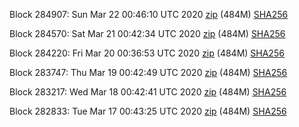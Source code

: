 Block 284907: Sun Mar 22 00:46:10 UTC 2020 [zip](https://dash-bootstrap.ams3.digitaloceanspaces.com/testnet/2020-03-22/bootstrap.dat.zip) (484M) [SHA256](https://dash-bootstrap.ams3.digitaloceanspaces.com/testnet/2020-03-22/sha256.txt)

Block 284570: Sat Mar 21 00:42:34 UTC 2020 [zip](https://dash-bootstrap.ams3.digitaloceanspaces.com/testnet/2020-03-21/bootstrap.dat.zip) (484M) [SHA256](https://dash-bootstrap.ams3.digitaloceanspaces.com/testnet/2020-03-21/sha256.txt)

Block 284220: Fri Mar 20 00:36:53 UTC 2020 [zip](https://dash-bootstrap.ams3.digitaloceanspaces.com/testnet/2020-03-20/bootstrap.dat.zip) (484M) [SHA256](https://dash-bootstrap.ams3.digitaloceanspaces.com/testnet/2020-03-20/sha256.txt)

Block 283747: Thu Mar 19 00:42:49 UTC 2020 [zip](https://dash-bootstrap.ams3.digitaloceanspaces.com/testnet/2020-03-19/bootstrap.dat.zip) (484M) [SHA256](https://dash-bootstrap.ams3.digitaloceanspaces.com/testnet/2020-03-19/sha256.txt)

Block 283217: Wed Mar 18 00:42:41 UTC 2020 [zip](https://dash-bootstrap.ams3.digitaloceanspaces.com/testnet/2020-03-18/bootstrap.dat.zip) (484M) [SHA256](https://dash-bootstrap.ams3.digitaloceanspaces.com/testnet/2020-03-18/sha256.txt)

Block 282833: Tue Mar 17 00:43:25 UTC 2020 [zip](https://dash-bootstrap.ams3.digitaloceanspaces.com/testnet/2020-03-17/bootstrap.dat.zip) (484M) [SHA256](https://dash-bootstrap.ams3.digitaloceanspaces.com/testnet/2020-03-17/sha256.txt)
